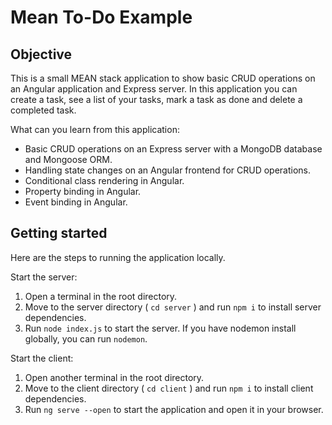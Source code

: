 # Mean To-Do Example

## Objective
This is a small MEAN stack application to show basic CRUD operations on an Angular application and Express server. In this application you can create a task, see a list of your tasks, mark a task as done and delete a completed task.


What can you learn from this application:
- Basic CRUD operations on an Express server with a MongoDB database and Mongoose ORM.
- Handling state changes on an Angular frontend for CRUD operations.
- Conditional class rendering in Angular.
- Property binding in Angular.
- Event binding in Angular.


## Getting started
Here are the steps to running the application locally.

Start the server:
1. Open a terminal in the root directory.
2. Move to the server directory ( `cd server` ) and run `npm i` to install server dependencies.
3. Run `node index.js` to start the server. If you have nodemon install globally, you can run `nodemon`.

Start the client:
1. Open another terminal in the root directory.
2. Move to the client directory ( `cd client` ) and run `npm i` to install client dependencies.
3. Run `ng serve --open` to start the application and open it in your browser.
